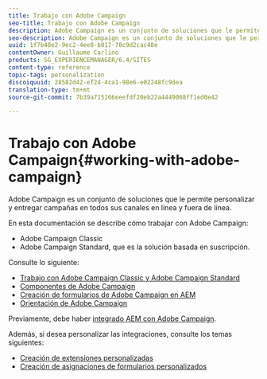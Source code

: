 ```yaml
---
title: Trabajo con Adobe Campaign
seo-title: Trabajo con Adobe Campaign
description: Adobe Campaign es un conjunto de soluciones que le permite personalizar y entregar campañas en todos sus canales en línea y fuera de línea
seo-description: Adobe Campaign es un conjunto de soluciones que le permite personalizar y entregar campañas en todos sus canales en línea y fuera de línea
uuid: 1f7b48e2-9ec2-4ee8-b017-78c9d2cac48e
contentOwner: Guillaume Carlino
products: SG_EXPERIENCEMANAGER/6.4/SITES
content-type: reference
topic-tags: personalization
discoiquuid: 28582d42-ef24-4ca1-98e6-e02248fc9dea
translation-type: tm+mt
source-git-commit: 7b39a715166eeefdf20eb22a4449068ff1ed0e42

---
```



# Trabajo con Adobe Campaign{#working-with-adobe-campaign}

Adobe Campaign es un conjunto de soluciones que le permite personalizar y entregar campañas en todos sus canales en línea y fuera de línea.

En esta documentación se describe cómo trabajar con Adobe Campaign:

* Adobe Campaign Classic
* Adobe Campaign Standard, que es la solución basada en suscripción.

Consulte lo siguiente:

* [Trabajo con Adobe Campaign Classic y Adobe Campaign Standard](/help/sites-authoring/campaign.md)
* [Componentes de Adobe Campaign](/help/sites-authoring/adobe-campaign-components.md)
* [Creación de formularios de Adobe Campaign en AEM](/help/sites-authoring/adobe-campaign-forms.md)
* [Orientación de Adobe Campaign](/help/sites-authoring/target-adobe-campaign.md)

Previamente, debe haber [integrado AEM con Adobe Campaign](/help/sites-administering/campaign.md).

Además, si desea personalizar las integraciones, consulte los temas siguientes:

* [Creación de extensiones personalizadas](/help/sites-developing/extending-campaign-extensions.md)
* [Creación de asignaciones de formularios personalizados](/help/sites-developing/extending-campaign-form-mapping.md)

